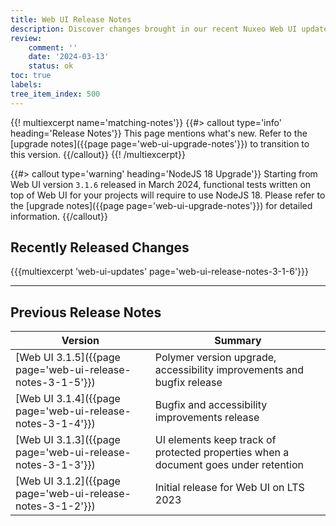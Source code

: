 ```yaml
---
title: Web UI Release Notes
description: Discover changes brought in our recent Nuxeo Web UI updates.
review:
    comment: ''
    date: '2024-03-13'
    status: ok
toc: true
labels:
tree_item_index: 500
---
```


{{! multiexcerpt name='matching-notes'}}
{{#> callout type='info' heading='Release Notes'}}
This page mentions what's new. Refer to the [upgrade notes]({{page page='web-ui-upgrade-notes'}}) to transition to this version.
{{/callout}}
{{! /multiexcerpt}}


{{#> callout type='warning' heading='NodeJS 18 Upgrade'}}
Starting from Web UI version `3.1.6` released in March 2024, functional tests written on top of Web UI for your projects will require to use NodeJS 18. Please refer to the [upgrade notes]({{page page='web-ui-upgrade-notes'}}) for detailed information.
{{/callout}}

## Recently Released Changes

{{{multiexcerpt 'web-ui-updates' page='web-ui-release-notes-3-1-6'}}}

---

## Previous Release Notes

<!-- | [Web UI 3.1.6]({{page page='web-ui-release-notes-3-1-6'}})                  | NodeJS18 upgrade, accessibility improvements and bugfix release     | -->

| Version                                                                       | Summary                                                                    |
| ----------------------------------------------------------------------------- | -------------------------------------------------------------------------- |
| [Web UI 3.1.5]({{page page='web-ui-release-notes-3-1-5'}})                    | Polymer version upgrade, accessibility improvements and bugfix release     |
| [Web UI 3.1.4]({{page page='web-ui-release-notes-3-1-4'}})                    | Bugfix and accessibility improvements release                              |
| [Web UI 3.1.3]({{page page='web-ui-release-notes-3-1-3'}})                    | UI elements keep track of protected properties when a document goes under retention |
| [Web UI 3.1.2]({{page page='web-ui-release-notes-3-1-2'}})                    | Initial release for Web UI on LTS 2023                                     | 
